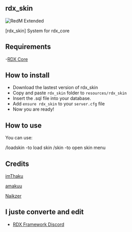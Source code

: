 ## rdx_skin
![RedM Extended](https://cdn.discordapp.com/attachments/842208552927100938/886036939499790416/skins.png)

[rdx_skin] System for rdx_core

## Requirements
-[RDX Core](https://github.com/Redm-Extended-PT/rdx_core)

## How to install
* Download the lastest version of rdx_skin
* Copy and paste ```rdx_skin``` folder to ```resources/rdx_skin```
* Insert the .sql file into your database.
* Add ```ensure rdx_skin``` to your ```server.cfg``` file
* Now you are ready!

## How to use
You can use:

/loadskin -to load skin
/skin -to open skin menu

## Credits

[imThaku](https://github.com/imThaku)

[amakuu](http://github.com/amakuu)

[Naikzer](https://github.com/Naikzer) 

## I juste converte and edit
- [RDX Framework Discord](https://discord.gg/VkhUUGHpNs)
